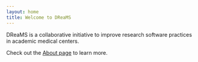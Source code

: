 ```yaml
---
layout: home
title: Welcome to DReaMS
---
```


DReaMS is a collaborative initiative to improve research software practices in academic medical centers.

Check out the [About page](about.md) to learn more.
